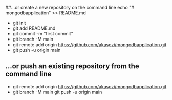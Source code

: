 ##…or create a new repository on the command line
echo "# mongodbapplication" >> README.md
- git init
- git add README.md
- git commit -m "first commit"
- git branch -M main
- git remote add origin https://github.com/akasozi/mongodbapplication.git
- git push -u origin main

## …or push an existing repository from the command line
- git remote add origin https://github.com/akasozi/mongodbapplication.git
- git branch -M main
git push -u origin main
